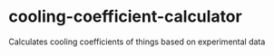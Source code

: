 cooling-coefficient-calculator
==============================

Calculates cooling coefficients of things based on experimental data
